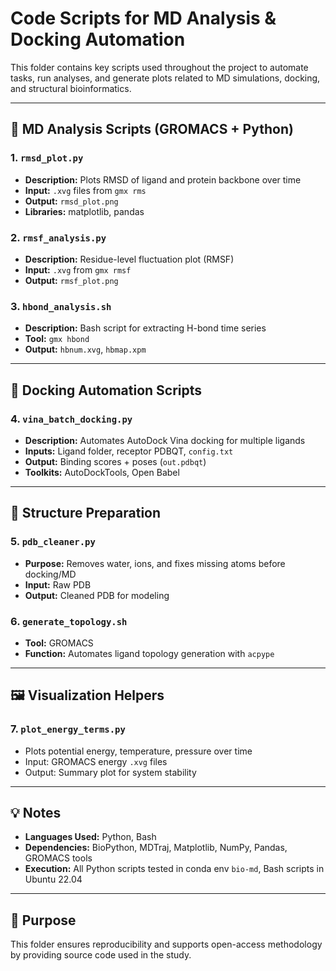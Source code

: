 # Code Scripts for MD Analysis & Docking Automation

This folder contains key scripts used throughout the project to automate tasks, run analyses, and generate plots related to MD simulations, docking, and structural bioinformatics.

---

## 🧪 MD Analysis Scripts (GROMACS + Python)

### 1. `rmsd_plot.py`
- **Description:** Plots RMSD of ligand and protein backbone over time
- **Input:** `.xvg` files from `gmx rms`
- **Output:** `rmsd_plot.png`
- **Libraries:** matplotlib, pandas

### 2. `rmsf_analysis.py`
- **Description:** Residue-level fluctuation plot (RMSF)
- **Input:** `.xvg` from `gmx rmsf`
- **Output:** `rmsf_plot.png`

### 3. `hbond_analysis.sh`
- **Description:** Bash script for extracting H-bond time series
- **Tool:** `gmx hbond`
- **Output:** `hbnum.xvg`, `hbmap.xpm`

---

## 🔁 Docking Automation Scripts

### 4. `vina_batch_docking.py`
- **Description:** Automates AutoDock Vina docking for multiple ligands
- **Inputs:** Ligand folder, receptor PDBQT, `config.txt`
- **Output:** Binding scores + poses (`out.pdbqt`)
- **Toolkits:** AutoDockTools, Open Babel

---

## 🧬 Structure Preparation

### 5. `pdb_cleaner.py`
- **Purpose:** Removes water, ions, and fixes missing atoms before docking/MD
- **Input:** Raw PDB
- **Output:** Cleaned PDB for modeling

### 6. `generate_topology.sh`
- **Tool:** GROMACS
- **Function:** Automates ligand topology generation with `acpype`

---

## 🖼️ Visualization Helpers

### 7. `plot_energy_terms.py`
- Plots potential energy, temperature, pressure over time
- Input: GROMACS energy `.xvg` files
- Output: Summary plot for system stability

---

## 💡 Notes

- **Languages Used:** Python, Bash
- **Dependencies:** BioPython, MDTraj, Matplotlib, NumPy, Pandas, GROMACS tools
- **Execution:** All Python scripts tested in conda env `bio-md`, Bash scripts in Ubuntu 22.04

---

## 📌 Purpose

This folder ensures reproducibility and supports open-access methodology by providing source code used in the study.

